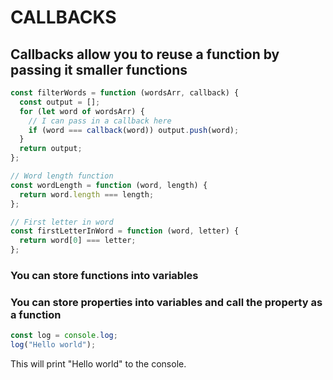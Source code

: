 # CALLBACKS

## Callbacks allow you to reuse a function by passing it smaller functions

```javascript
const filterWords = function (wordsArr, callback) {
  const output = [];
  for (let word of wordsArr) {
    // I can pass in a callback here
    if (word === callback(word)) output.push(word);
  }
  return output;
};

// Word length function
const wordLength = function (word, length) {
  return word.length === length;
};

// First letter in word
const firstLetterInWord = function (word, letter) {
  return word[0] === letter;
};
```

### You can store functions into variables

### You can store properties into variables and call the property as a function

```javascript
const log = console.log;
log("Hello world");
```

This will print "Hello world" to the console.
